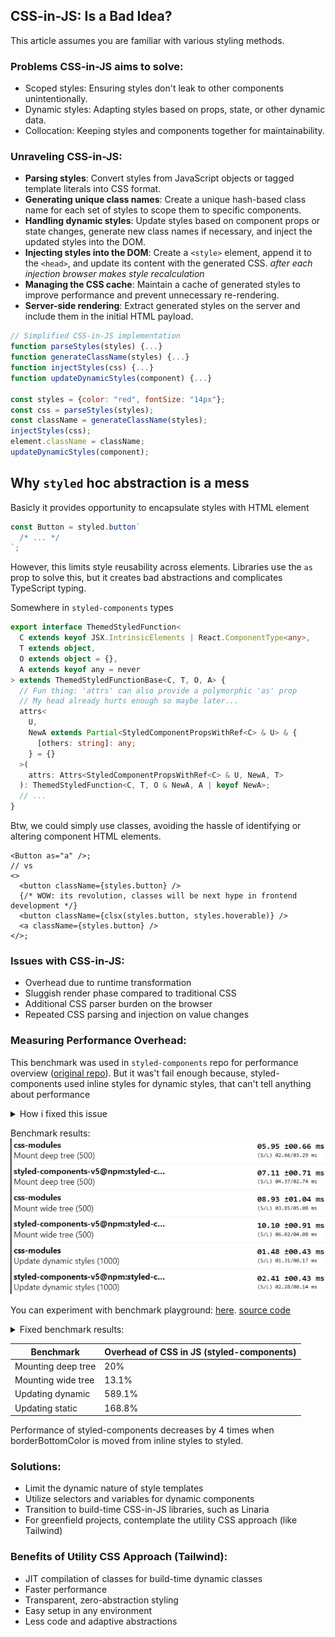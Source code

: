 ## CSS-in-JS: Is a Bad Idea?

This article assumes you are familiar with various styling methods.

### Problems CSS-in-JS aims to solve:

- Scoped styles: Ensuring styles don't leak to other components unintentionally.
- Dynamic styles: Adapting styles based on props, state, or other dynamic data.
- Collocation: Keeping styles and components together for maintainability.

### Unraveling CSS-in-JS:

- **Parsing styles**: Convert styles from JavaScript objects or tagged template literals into CSS format.
- **Generating unique class names**: Create a unique hash-based class name for each set of styles to scope them to specific components.
- **Handling dynamic styles**: Update styles based on component props or state changes, generate new class names if necessary, and inject the updated styles into the DOM.
- **Injecting styles into the DOM**: Create a `<style>` element, append it to the `<head>`, and update its content with the generated CSS. _after each injection browser makes style recalculation_
- **Managing the CSS cache**: Maintain a cache of generated styles to improve performance and prevent unnecessary re-rendering.
- **Server-side rendering**: Extract generated styles on the server and include them in the initial HTML payload.

```js
// Simplified CSS-in-JS implementation
function parseStyles(styles) {...}
function generateClassName(styles) {...}
function injectStyles(css) {...}
function updateDynamicStyles(component) {...}

const styles = {color: "red", fontSize: "14px"};
const css = parseStyles(styles);
const className = generateClassName(styles);
injectStyles(css);
element.className = className;
updateDynamicStyles(component);
```

## Why `styled` hoc abstraction is a mess

Basicly it provides opportunity to encapsulate styles with HTML element

```ts
const Button = styled.button`
  /* ... */
`;
```

However, this limits style reusability across elements. 
Libraries use the `as` prop to solve this, but it creates bad abstractions and complicates TypeScript typing.

Somewhere in `styled-components` types

```ts
export interface ThemedStyledFunction<
  C extends keyof JSX.IntrinsicElements | React.ComponentType<any>,
  T extends object,
  O extends object = {},
  A extends keyof any = never
> extends ThemedStyledFunctionBase<C, T, O, A> {
  // Fun thing: 'attrs' can also provide a polymorphic 'as' prop
  // My head already hurts enough so maybe later...
  attrs<
    U,
    NewA extends Partial<StyledComponentPropsWithRef<C> & U> & {
      [others: string]: any;
    } = {}
  >(
    attrs: Attrs<StyledComponentPropsWithRef<C> & U, NewA, T>
  ): ThemedStyledFunction<C, T, O & NewA, A | keyof NewA>;
  // ...
}
```

Btw, we could simply use classes, avoiding the hassle of identifying or altering component HTML elements.

```tsx
<Button as="a" />;
// vs
<>
  <button className={styles.button} />
  {/* WOW: its revolution, classes will be next hype in frontend development */}
  <button className={clsx(styles.button, styles.hoverable)} />
  <a className={styles.button} />
</>;
```

### Issues with CSS-in-JS:

- Overhead due to runtime transformation
- Sluggish render phase compared to traditional CSS
- Additional CSS parser burden on the browser
- Repeated CSS parsing and injection on value changes

### Measuring Performance Overhead:

This benchmark was used in `styled-components` repo for performance overview 
([original repo](https://github.com/styled-components/styled-components/tree/main/packages/benchmarks)).
But it was't fail enough because, styled-components used inline styles for dynamic styles, that can't tell
anything about performance
<details>
<summary>How i fixed this issue</summary>

Initial version:
```tsx
const Dot = styled(View).attrs((p) => ({
  style: { borderBottomColor: p.color },
}))`
  position: absolute;
  cursor: pointer;
  width: 0;
  height: 0;
  border-color: transparent;
  border-style: solid;
  border-top-width: 0;
  transform: translate(50%, 50%);
  margin-left: ${(props) => `${props.x}px`};
  margin-top: ${(props) => `${props.y}px`};
  border-right-width: ${(props) => `${props.size / 2}px`};
  border-bottom-width: ${(props) => `${props.size / 2}px`};
  border-left-width: ${(props) => `${props.size / 2}px`};
`;
```

So i just replaced inline styles with `styled`

```tsx
const Dot = styled(View)`
  /* ... */
  border-bottom-color: ${(props) => props.color};
  /* ... */
`;
```



</details>

Benchmark results:
![CSS in JS vs CSS](./css_in_js_bench.png)

You can experiment with benchmark playground: [here](https://xantregodlike.github.io/article-css-in-js/).
[source code](https://github.com/XantreGodlike/article-css-in-js/tree/main/styled-components/packages/benchmarks)
<details>
<summary>Fixed benchmark results:</summary>

![CSS in JS vs CSS](./css_in_js_fixed.png)

</details>

| Benchmark          | Overhead of CSS in JS (styled-components) |
| ------------------ | ----------------------------------------- |
| Mounting deep tree | 20%                                       |
| Mounting wide tree | 13.1%                                     |
| Updating dynamic   | 589.1%                                    |
| Updating static    | 168.8%                                    |

Performance of styled-components decreases by 4 times when borderBottomColor is moved from inline styles to styled.

### Solutions:

- Limit the dynamic nature of style templates
- Utilize selectors and variables for dynamic components
- Transition to build-time CSS-in-JS libraries, such as Linaria
- For greenfield projects, contemplate the utility CSS approach (like Tailwind)

### Benefits of Utility CSS Approach (Tailwind):

- JIT compilation of classes for build-time dynamic classes
- Faster performance
- Transparent, zero-abstraction styling
- Easy setup in any environment
- Less code and adaptive abstractions
